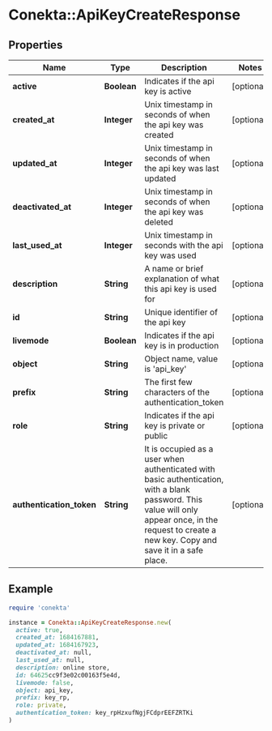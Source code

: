 # Conekta::ApiKeyCreateResponse

## Properties

| Name | Type | Description | Notes |
| ---- | ---- | ----------- | ----- |
| **active** | **Boolean** | Indicates if the api key is active | [optional] |
| **created_at** | **Integer** | Unix timestamp in seconds of when the api key was created | [optional] |
| **updated_at** | **Integer** | Unix timestamp in seconds of when the api key was last updated | [optional] |
| **deactivated_at** | **Integer** | Unix timestamp in seconds of when the api key was deleted | [optional] |
| **last_used_at** | **Integer** | Unix timestamp in seconds with the api key was used | [optional] |
| **description** | **String** | A name or brief explanation of what this api key is used for | [optional] |
| **id** | **String** | Unique identifier of the api key | [optional] |
| **livemode** | **Boolean** | Indicates if the api key is in production | [optional] |
| **object** | **String** | Object name, value is &#39;api_key&#39; | [optional] |
| **prefix** | **String** | The first few characters of the authentication_token | [optional] |
| **role** | **String** | Indicates if the api key is private or public | [optional] |
| **authentication_token** | **String** | It is occupied as a user when authenticated with basic authentication, with a blank password. This value will only appear once, in the request to create a new key. Copy and save it in a safe place. | [optional] |

## Example

```ruby
require 'conekta'

instance = Conekta::ApiKeyCreateResponse.new(
  active: true,
  created_at: 1684167881,
  updated_at: 1684167923,
  deactivated_at: null,
  last_used_at: null,
  description: online store,
  id: 64625cc9f3e02c00163f5e4d,
  livemode: false,
  object: api_key,
  prefix: key_rp,
  role: private,
  authentication_token: key_rpHzxufNgjFCdprEEFZRTKi
)
```

